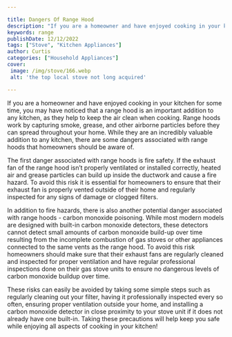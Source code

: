 ```yaml
---

title: Dangers Of Range Hood
description: "If you are a homeowner and have enjoyed cooking in your kitchen for some time, you may have noticed that a range hood is an import...learn more about it now"
keywords: range
publishDate: 12/12/2022
tags: ["Stove", "Kitchen Appliances"]
author: Curtis
categories: ["Household Appliances"]
cover: 
 image: /img/stove/166.webp
 alt: 'the top local stove not long acquired'

---
```


If you are a homeowner and have enjoyed cooking in your kitchen for some time, you may have noticed that a range hood is an important addition to any kitchen, as they help to keep the air clean when cooking. Range hoods work by capturing smoke, grease, and other airborne particles before they can spread throughout your home. While they are an incredibly valuable addition to any kitchen, there are some dangers associated with range hoods that homeowners should be aware of. 

The first danger associated with range hoods is fire safety. If the exhaust fan of the range hood isn’t properly ventilated or installed correctly, heated air and grease particles can build up inside the ductwork and cause a fire hazard. To avoid this risk it is essential for homeowners to ensure that their exhaust fan is properly vented outside of their home and regularly inspected for any signs of damage or clogged filters. 

In addition to fire hazards, there is also another potential danger associated with range hoods - carbon monoxide poisoning. While most modern models are designed with built-in carbon monoxide detectors, these detectors cannot detect small amounts of carbon monoxide build-up over time resulting from the incomplete combustion of gas stoves or other appliances connected to the same vents as the range hood. To avoid this risk homeowners should make sure that their exhaust fans are regularly cleaned and inspected for proper ventilation and have regular professional inspections done on their gas stove units to ensure no dangerous levels of carbon monoxide buildup over time. 

These risks can easily be avoided by taking some simple steps such as regularly cleaning out your filter, having it professionally inspected every so often, ensuring proper ventilation outside your home, and installing a carbon monoxide detector in close proximity to your stove unit if it does not already have one built-in. Taking these precautions will help keep you safe while enjoying all aspects of cooking in your kitchen!
